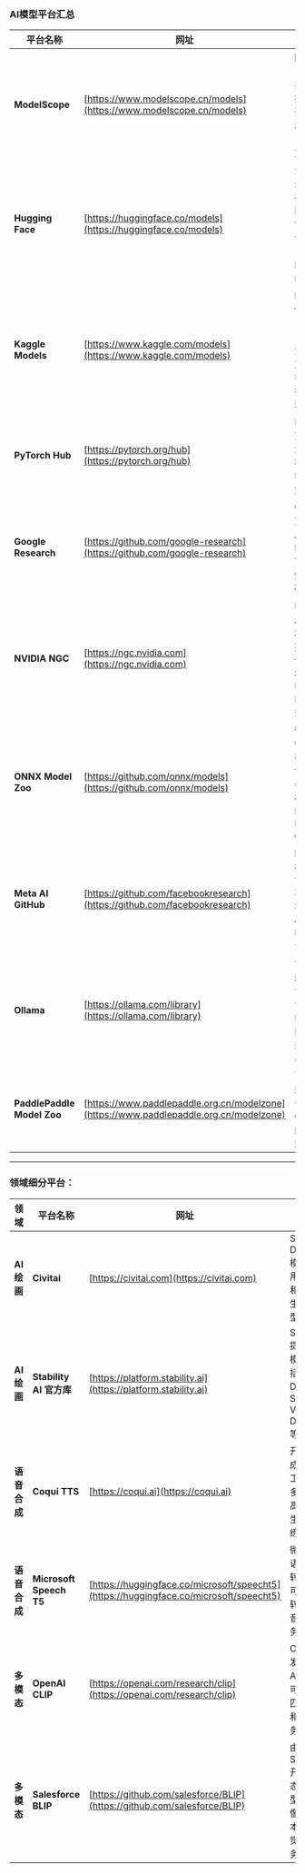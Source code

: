 ### **AI模型平台汇总**

| 平台名称              | 网址                                                                 | 描述                                                                                     |
|-----------------------|----------------------------------------------------------------------|------------------------------------------------------------------------------------------|
| **ModelScope**        | [https://www.modelscope.cn/models](https://www.modelscope.cn/models) | 阿里巴巴推出的AI模型共享平台，提供丰富的预训练模型和开发工具（支持中英文）。             |
| **Hugging Face**      | [https://huggingface.co/models](https://huggingface.co/models)       | 全球最大的开源AI模型社区，涵盖NLP、视觉、语音等领域的模型（如Stable Diffusion、BERT）。  |
| **Kaggle Models**     | [https://www.kaggle.com/models](https://www.kaggle.com/models)       | Kaggle 提供的机器学习和深度学习模型库，涵盖图像、文本、语音等领域，支持直接运行和微调。 |
| **PyTorch Hub**       | [https://pytorch.org/hub](https://pytorch.org/hub)                   | PyTorch官方模型库，涵盖计算机视觉、NLP等领域的研究模型。                                |
| **Google Research**   | [https://github.com/google-research](https://github.com/google-research) | Google官方开源项目库，发布BERT、T5、ViT等知名模型代码和权重。                           |
| **NVIDIA NGC**        | [https://ngc.nvidia.com](https://ngc.nvidia.com)                     | NVIDIA深度学习模型和工具库，提供GPU优化的预训练模型（如Megatron-LM、CV模型）。           |
| **ONNX Model Zoo**    | [https://github.com/onnx/models](https://github.com/onnx/models)     | 微软支持的ONNX格式模型库，提供跨框架部署的预训练模型（如ResNet、Mask R-CNN）。           |
| **Meta AI GitHub**    | [https://github.com/facebookresearch](https://github.com/facebookresearch) | Meta开源模型库，包含Llama系列、Segment Anything、DINO等前沿模型。                      |
| **Ollama**            | [https://ollama.com/library](https://ollama.com/library)             | 专注于本地运行的大型语言模型平台，支持Llama、Mistral等模型的一键部署。                  |
| **PaddlePaddle Model Zoo** | [https://www.paddlepaddle.org.cn/modelzone](https://www.paddlepaddle.org.cn/modelzone) | 百度飞桨模型库，提供中文NLP、CV等领域的预训练模型。                                   |

---

### **领域细分平台**：  
| 领域         | 平台名称               | 网址                                                               | 描述                                                                                     |
|--------------|------------------------|--------------------------------------------------------------------|------------------------------------------------------------------------------------------|
| **AI绘画**   | **Civitai**             | [https://civitai.com](https://civitai.com)                         | Stable Diffusion 模型社区，用户可分享和下载 AI 生成艺术模型。                            |
| **AI绘画**   | **Stability AI 官方库** | [https://platform.stability.ai](https://platform.stability.ai)     | Stability AI 提供的官方模型库，包括 Stable Diffusion、Stable Video Diffusion 等。       |
| **语音合成** | **Coqui TTS**           | [https://coqui.ai](https://coqui.ai)                               | 开源语音合成（TTS）工具，支持多种语言的高质量语音生成和训练。                            |
| **语音合成** | **Microsoft Speech T5** | [https://huggingface.co/microsoft/speecht5](https://huggingface.co/microsoft/speecht5) | 微软推出的语音合成和转换模型，可用于文本转语音、语音克隆等任务。                        |
| **多模态**   | **OpenAI CLIP**         | [https://openai.com/research/clip](https://openai.com/research/clip) | OpenAI 开发的多模态 AI 模型，可用于图文匹配、分类和搜索任务。                            |
| **多模态**   | **Salesforce BLIP**     | [https://github.com/salesforce/BLIP](https://github.com/salesforce/BLIP) | 由 Salesforce 开发的多模态 AI 模型，支持图像理解、文本生成和视觉问答任务。               |
